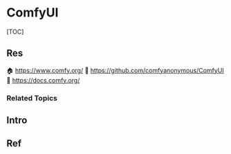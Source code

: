 # ComfyUI

[TOC]



## Res
🏠 https://www.comfy.org/
🚧 https://github.com/comfyanonymous/ComfyUI
📂 https://docs.comfy.org/


### Related Topics



## Intro



## Ref
